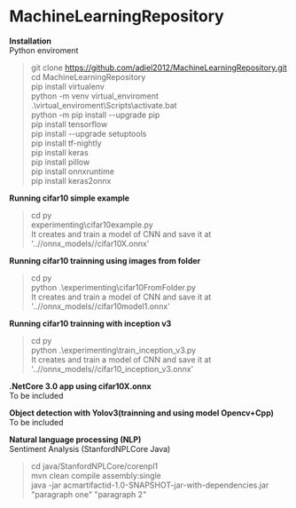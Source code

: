 # MachineLearningRepository
<b>Installation</b><br/>
Python enviroment<br/>
> git clone https://github.com/adiel2012/MachineLearningRepository.git<br/>
> cd MachineLearningRepository<br/>
> pip install virtualenv<br/>
> python -m venv virtual_enviroment<br/>
> .\virtual_enviroment\Scripts\activate.bat<br/>
> python -m pip install --upgrade pip<br/>
> pip install tensorflow<br/>
> pip install --upgrade setuptools<br/>
> pip install tf-nightly<br/>
> pip install keras<br/>
> pip install pillow<br/>
> pip install onnxruntime<br/>
> pip install keras2onnx

<b>Running cifar10 simple example</b><br/>
> cd py<br/>
> experimenting\cifar10example.py<br/>
It creates and train a model of CNN and save it at '..//onnx_models//cifar10X.onnx'<br/>

<b>Running cifar10 trainning using images from folder</b><br/>
> cd py<br/>
> python .\experimenting\cifar10FromFolder.py<br/>
It creates and train a model of CNN and save it at '..//onnx_models//cifar10model1.onnx'<br/>

<b>Running cifar10 trainning with inception v3</b><br/>
> cd py<br/>
> python .\experimenting\train_inception_v3.py<br/>
It creates and train a model of CNN and save it at '..//onnx_models//cifar10_inception_v3.onnx'<br/>

<b>.NetCore 3.0 app using cifar10X.onnx</b><br/>
To be included<br/>

<b>Object detection with Yolov3(trainning and using model Opencv+Cpp)</b><br/>
To be included<br/>

<b>Natural language processing (NLP)</b><br/>
Sentiment Analysis (StanfordNPLCore Java)<br/>
> cd java/StanfordNPLCore/corenpl1<br/>
> mvn clean compile assembly:single<br/>
> java -jar acmartifactid-1.0-SNAPSHOT-jar-with-dependencies.jar "paragraph one" "paragraph 2"<br/>
